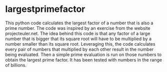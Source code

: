 # largestprimefactor
This python code calculates the largest factor of a number that is also a prime number. 
The code was inspired by an exercise from the website projecteuler.net. 
The idea behind this code is that any factor of a large number that is bigger that its square root will have to be multiplied by a number smaller than its square root. Leveraging this, the code calculates every pair of numbers that multiplied by each other result in the number being evaluated. Then a simple prime evaluation is run on those numbers to obtain the largest prime factor. 
It has been tested with numbers in the range of billions.
